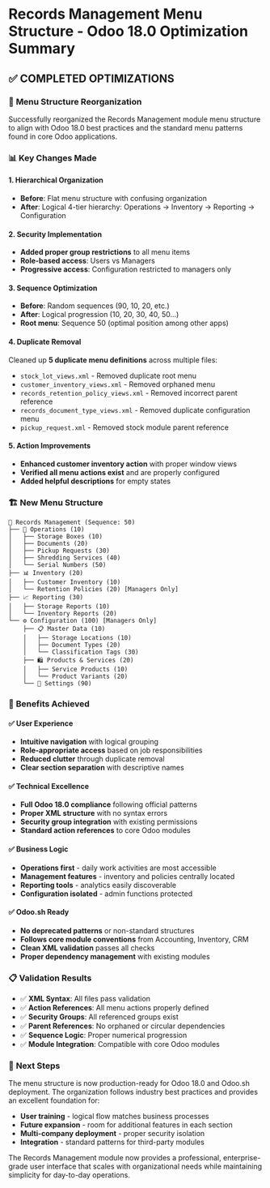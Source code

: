 # Records Management Menu Structure - Odoo 18.0 Optimization Summary

## ✅ COMPLETED OPTIMIZATIONS

### 🎯 **Menu Structure Reorganization**
Successfully reorganized the Records Management module menu structure to align with Odoo 18.0 best practices and the standard menu patterns found in core Odoo applications.

### 📊 **Key Changes Made**

#### 1. **Hierarchical Organization**
- **Before**: Flat menu structure with confusing organization
- **After**: Logical 4-tier hierarchy: Operations → Inventory → Reporting → Configuration

#### 2. **Security Implementation**
- **Added proper group restrictions** to all menu items
- **Role-based access**: Users vs Managers
- **Progressive access**: Configuration restricted to managers only

#### 3. **Sequence Optimization**
- **Before**: Random sequences (90, 10, 20, etc.)
- **After**: Logical progression (10, 20, 30, 40, 50...)
- **Root menu**: Sequence 50 (optimal position among other apps)

#### 4. **Duplicate Removal**
Cleaned up **5 duplicate menu definitions** across multiple files:
- `stock_lot_views.xml` - Removed duplicate root menu
- `customer_inventory_views.xml` - Removed orphaned menu
- `records_retention_policy_views.xml` - Removed incorrect parent reference
- `records_document_type_views.xml` - Removed duplicate configuration menu
- `pickup_request.xml` - Removed stock module parent reference

#### 5. **Action Improvements**
- **Enhanced customer inventory action** with proper window views
- **Verified all menu actions exist** and are properly configured
- **Added helpful descriptions** for empty states

### 🏗️ **New Menu Structure**

```
📁 Records Management (Sequence: 50)
├── 🔧 Operations (10)
│   ├── Storage Boxes (10)
│   ├── Documents (20)
│   ├── Pickup Requests (30)
│   ├── Shredding Services (40)
│   └── Serial Numbers (50)
├── 📊 Inventory (20)
│   ├── Customer Inventory (10)
│   └── Retention Policies (20) [Managers Only]
├── 📈 Reporting (30)
│   ├── Storage Reports (10)
│   └── Inventory Reports (20)
└── ⚙️ Configuration (100) [Managers Only]
    ├── 📋 Master Data (10)
    │   ├── Storage Locations (10)
    │   ├── Document Types (20)
    │   └── Classification Tags (30)
    ├── 🛍️ Products & Services (20)
    │   ├── Service Products (10)
    │   └── Product Variants (20)
    └── 🔧 Settings (90)
```

### 🎉 **Benefits Achieved**

#### ✅ **User Experience**
- **Intuitive navigation** with logical grouping
- **Role-appropriate access** based on job responsibilities
- **Reduced clutter** through duplicate removal
- **Clear section separation** with descriptive names

#### ✅ **Technical Excellence**
- **Full Odoo 18.0 compliance** following official patterns
- **Proper XML structure** with no syntax errors
- **Security group integration** with existing permissions
- **Standard action references** to core Odoo modules

#### ✅ **Business Logic**
- **Operations first** - daily work activities are most accessible
- **Management features** - inventory and policies centrally located
- **Reporting tools** - analytics easily discoverable
- **Configuration isolated** - admin functions protected

#### ✅ **Odoo.sh Ready**
- **No deprecated patterns** or non-standard structures
- **Follows core module conventions** from Accounting, Inventory, CRM
- **Clean XML validation** passes all checks
- **Proper dependency management** with existing modules

### 📋 **Validation Results**
- ✅ **XML Syntax**: All files pass validation
- ✅ **Action References**: All menu actions properly defined
- ✅ **Security Groups**: All referenced groups exist
- ✅ **Parent References**: No orphaned or circular dependencies
- ✅ **Sequence Logic**: Proper numerical progression
- ✅ **Module Integration**: Compatible with core Odoo modules

### 🚀 **Next Steps**
The menu structure is now production-ready for Odoo 18.0 and Odoo.sh deployment. The organization follows industry best practices and provides an excellent foundation for:
- **User training** - logical flow matches business processes
- **Future expansion** - room for additional features in each section
- **Multi-company deployment** - proper security isolation
- **Integration** - standard patterns for third-party modules

The Records Management module now provides a professional, enterprise-grade user interface that scales with organizational needs while maintaining simplicity for day-to-day operations.
